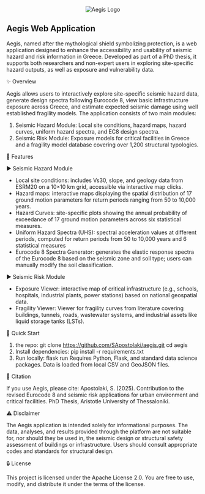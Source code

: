 <p align="center">
  <img src="https://github.com/user-attachments/assets/d9199e9b-5ecb-4a8c-bd63-5bd89747c4ff" alt="Aegis Logo" >
</p>

## Aegis Web Application

Aegis, named after the mythological shield symbolizing protection, is a web application designed to enhance the accessibility and usability of seismic hazard and risk information in Greece. Developed as part of a PhD thesis, it supports both researchers and non-expert users in exploring site-specific hazard outputs, as well as exposure and vulnerability data.

✨ Overview

Aegis allows users to interactively explore site-specific seismic hazard data, generate design spectra following Eurocode 8, view basic infrastructure exposure across Greece, and estimate expected seismic damage using well established fragility models. The application consists of two main modules:
1) Seismic Hazard Module: Local site conditions, hazard maps, hazard curves, uniform hazard spectra, and EC8 design spectra.
2) Seismic Risk Module: Exposure models for critical facilities in Greece and a fragility model database covering over 1,200 structural typologies.

📅 Features

▶ Seismic Hazard Module
 - Local site conditions: includes Vs30, slope, and geology data from ESRM20 on a 10×10 km grid, accessible via interactive map clicks.
 - Hazard maps: interactive maps displaying the spatial distribution of 17 ground motion parameters for return periods ranging from 50 to 10,000 years.
 - Hazard Curves: site-specific plots showing the annual probability of exceedance of 17 ground motion parameters across six statistical measures.
 - Uniform Hazard Spectra (UHS): spectral acceleration values at different periods, computed for return periods from 50 to 10,000 years and 6 statistical measures
 - Eurocode 8 Spectra Generator: generates the elastic response spectra of the Eurocode 8 based on the seismic zone and soil type; users can manually modify the soil classification.

▶ Seismic Risk Module
 - Exposure Viewer: interactive map of critical infrastructure (e.g., schools, hospitals, industrial plants, power stations) based on national geospatial data.
 - Fragility Viewer: Viewer for fragility curves from literature covering buildings, tunnels, roads, wastewater systems, and industrial assets like liquid storage tanks (LSTs).

🚀 Quick Start

1) the repo:
git clone https://github.com/SApostolaki/aegis.git
cd aegis
2) Install dependencies: pip install -r requirements.txt
3) Run locally: flask run
Requires Python, Flask, and standard data science packages. Data is loaded from local CSV and GeoJSON files.

📖 Citation

If you use Aegis, please cite:
Apostolaki, S. (2025). Contribution to the revised Eurocode 8 and seismic risk applications for urban environment and critical facilities. PhD Thesis, Aristotle University of Thessaloniki.

⚠️ Disclaimer

The Aegis application is intended solely for informational purposes. The data, analyses, and results provided through the platform are not suitable for, nor should they be used in, the seismic design or structural safety assessment of buildings or infrastructure. Users should consult appropriate codes and standards for structural design.

🔒 License

This project is licensed under the Apache License 2.0. You are free to use, modify, and distribute it under the terms of the license.
